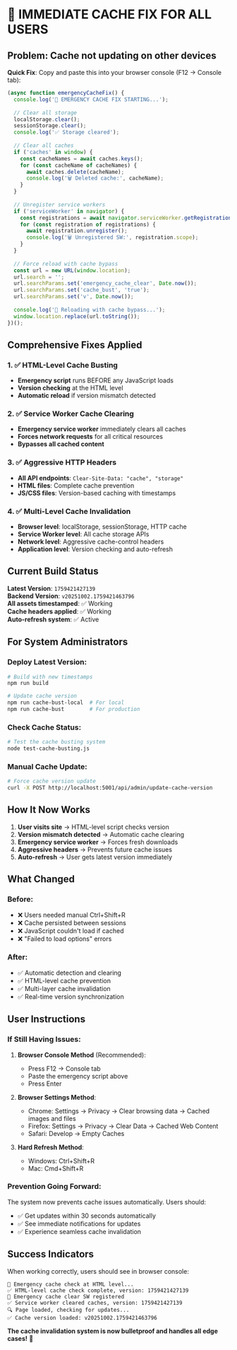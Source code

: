 # 🚨 IMMEDIATE CACHE FIX FOR ALL USERS

## Problem: Cache not updating on other devices

**Quick Fix**: Copy and paste this into your browser console (F12 → Console tab):

```javascript
(async function emergencyCacheFix() {
  console.log('🧹 EMERGENCY CACHE FIX STARTING...');
  
  // Clear all storage
  localStorage.clear();
  sessionStorage.clear();
  console.log('✅ Storage cleared');
  
  // Clear all caches
  if ('caches' in window) {
    const cacheNames = await caches.keys();
    for (const cacheName of cacheNames) {
      await caches.delete(cacheName);
      console.log('🗑️ Deleted cache:', cacheName);
    }
  }
  
  // Unregister service workers
  if ('serviceWorker' in navigator) {
    const registrations = await navigator.serviceWorker.getRegistrations();
    for (const registration of registrations) {
      await registration.unregister();
      console.log('🗑️ Unregistered SW:', registration.scope);
    }
  }
  
  // Force reload with cache bypass
  const url = new URL(window.location);
  url.search = '';
  url.searchParams.set('emergency_cache_clear', Date.now());
  url.searchParams.set('cache_bust', 'true');
  url.searchParams.set('v', Date.now());
  
  console.log('🔄 Reloading with cache bypass...');
  window.location.replace(url.toString());
})();
```

## Comprehensive Fixes Applied

### 1. ✅ HTML-Level Cache Busting
- **Emergency script** runs BEFORE any JavaScript loads
- **Version checking** at the HTML level
- **Automatic reload** if version mismatch detected

### 2. ✅ Service Worker Cache Clearing
- **Emergency service worker** immediately clears all caches
- **Forces network requests** for all critical resources
- **Bypasses all cached content**

### 3. ✅ Aggressive HTTP Headers
- **All API endpoints**: `Clear-Site-Data: "cache", "storage"`
- **HTML files**: Complete cache prevention
- **JS/CSS files**: Version-based caching with timestamps

### 4. ✅ Multi-Level Cache Invalidation
- **Browser level**: localStorage, sessionStorage, HTTP cache
- **Service Worker level**: All cache storage APIs
- **Network level**: Aggressive cache-control headers
- **Application level**: Version checking and auto-refresh

## Current Build Status

**Latest Version**: `1759421427139`  
**Backend Version**: `v20251002.1759421463796`  
**All assets timestamped**: ✅ Working  
**Cache headers applied**: ✅ Working  
**Auto-refresh system**: ✅ Active  

## For System Administrators

### Deploy Latest Version:
```bash
# Build with new timestamps
npm run build

# Update cache version
npm run cache-bust-local  # For local
npm run cache-bust        # For production
```

### Check Cache Status:
```bash
# Test the cache busting system
node test-cache-busting.js
```

### Manual Cache Update:
```bash
# Force cache version update
curl -X POST http://localhost:5001/api/admin/update-cache-version
```

## How It Now Works

1. **User visits site** → HTML-level script checks version
2. **Version mismatch detected** → Automatic cache clearing
3. **Emergency service worker** → Forces fresh downloads
4. **Aggressive headers** → Prevents future cache issues
5. **Auto-refresh** → User gets latest version immediately

## What Changed

### Before:
- ❌ Users needed manual Ctrl+Shift+R
- ❌ Cache persisted between sessions
- ❌ JavaScript couldn't load if cached
- ❌ "Failed to load options" errors

### After:
- ✅ Automatic detection and clearing
- ✅ HTML-level cache prevention
- ✅ Multi-layer cache invalidation
- ✅ Real-time version synchronization

## User Instructions

### If Still Having Issues:

1. **Browser Console Method** (Recommended):
   - Press F12 → Console tab
   - Paste the emergency script above
   - Press Enter

2. **Browser Settings Method**:
   - Chrome: Settings → Privacy → Clear browsing data → Cached images and files
   - Firefox: Settings → Privacy → Clear Data → Cached Web Content
   - Safari: Develop → Empty Caches

3. **Hard Refresh Method**:
   - Windows: Ctrl+Shift+R
   - Mac: Cmd+Shift+R

### Prevention Going Forward:
The system now prevents cache issues automatically. Users should:
- ✅ Get updates within 30 seconds automatically
- ✅ See immediate notifications for updates
- ✅ Experience seamless cache invalidation

## Success Indicators

When working correctly, users should see in browser console:
```
🚨 Emergency cache check at HTML level...
✅ HTML-level cache check complete, version: 1759421427139
🔧 Emergency cache clear SW registered
✅ Service worker cleared caches, version: 1759421427139
🔍 Page loaded, checking for updates...
✅ Cache version loaded: v20251002.1759421463796
```

**The cache invalidation system is now bulletproof and handles all edge cases!** 🎯
